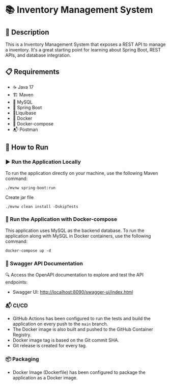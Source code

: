 # 📚 Inventory Management System

## 📝 Description

This is a Inventory Management System that exposes a REST API to manage a inventory. It's a great starting point for
learning about Spring Boot, REST APIs, and database integration.

## 📋 Requirements

- ☕ Java 17
- 🏗️ Maven
- 🐬 MySQL
- 🐘 Spring Boot
- 🐬Liquibase
- 🐳 Docker
- 🧩 Docker-compose
- 📬 Postman

## 🚀 How to Run

### ▶️ Run the Application Locally

To run the application directly on your machine, use the following Maven command:

```shell
./mvnw spring-boot:run
```

Create jar file

```shell
./mvnw clean install -DskipTests
```

### 🐳 Run the Application with Docker-compose

This application uses MySQL as the backend database. To run the application along with MySQL in Docker containers, use
the following command:

```shell
docker-compose up -d
```

### 📖 Swagger API Documentation

🔍 Access the OpenAPI documentation to explore and test the API endpoints:

- Swagger UI: [http://localhost:8090/swagger-ui/index.html](http://localhost:8090/swagger-ui/index.html)

### 📬 CI/CD

- GitHub Actions has been configured to run the tests and build the application on every push to the `main` branch.
- The Docker image is also built and pushed to the GitHub Container Registry.
- Docker image tag is based on the Git commit SHA.
- Git release is created for every tag.

### 📦 Packaging

- Docker Image (Dockerfile) has been configured to package the application as a Docker image.

